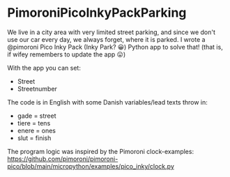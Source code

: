 # PimoroniPicoInkyPackParking

We live in a city area with very limited street parking, and since we don't use our car every day, we always forget, where it is parked. I wrote a 
@pimoroni Pico Inky Pack (Inky Park? 😀) Python app to solve that! (that is, if wifey remembers to update the app 😛)

With the app you can set:
* Street
* Streetnumber

The code is in English with some Danish variables/lead texts throw in:
* gade = street
* tiere = tens
* enere = ones
* slut = finish

The program logic was inspired by the Pimoroni clock-examples:
  https://github.com/pimoroni/pimoroni-pico/blob/main/micropython/examples/pico_inky/clock.py 
